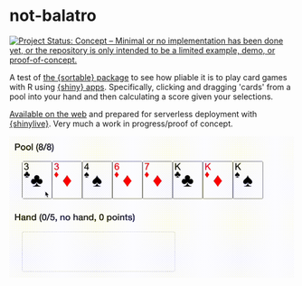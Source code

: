 
# not-balatro

<!-- badges: start -->
[![Project Status: Concept – Minimal or no implementation has been done yet, or the repository is only intended to be a limited example, demo, or proof-of-concept.](https://www.repostatus.org/badges/latest/concept.svg)](https://www.repostatus.org/#concept)
<!-- badges: end -->

A test of [the {sortable} package](https://rstudio.github.io/sortable/) to see how pliable it is to play card games with R using [{shiny} apps](https://shiny.posit.co/). Specifically, clicking and dragging 'cards' from a pool into your hand and then calculating a score given your selections.

[Available on the web](https://matt-dray.github.io/not-balatro/) and prepared for serverless deployment with [{shinylive}](https://posit-dev.github.io/r-shinylive/). Very much a work in progress/proof of concept.

<img src='img/full-house.gif' alt="Two rows of playing cards labelled 'pool' and 'hand'. Cards are dragged from the pool to the hand. A three is dragged and the text updates from 'no hand' to 'high card'. Another three and it changes to 'a pair'. Then two kings and it changes to 'two pair'. Finally a third king is added and it updates to say 'full house'.">
